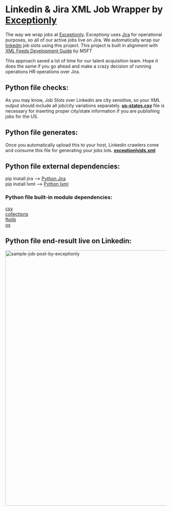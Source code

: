 # Linkedin & Jira XML Job Wrapper by <a href="https://exceptionly.com">Exceptionly</a>
The way we wrap jobs at <a href="https://exceptionly.com">Exceptionly</a>. Exceptiony uses <a href="https://www.atlassian.com/software/jira">Jira</a> for operational purposes, so all of our active jobs live on Jira. We automatically wrap our <a href="https://linkedin.com">linkedin</a> job slots using this project. This project is built in alignment with <a href="https://docs.microsoft.com/en-us/linkedin/talent/job-postings/xml-feeds-development-guide">XML Feeds Development Guide</a> by MSFT

This approach saved a lot of time for our talent acquisition team. Hope it does the same if you go ahead and make a crazy decision of running operations HR operations over Jira.

## Python file checks:
As you may know, Job Slots over Linkedin are city sensitive, so your XML output should include all job/city variations separately.
<a href="https://github.com/sinanata/linkedin-jira-xml-job-wrapper/blob/main/us-states.csv"><strong>us-states.csv</strong></a> file is necessary for inserting proper city/state information if you are publishing jobs for the US.

## Python file generates:
Once you automatically upload this to your host, Linkedin crawlers come and consume this file for generating your jobs lots.
<a href="https://github.com/sinanata/linkedin-jira-xml-job-wrapper/blob/main/exceptionlyjds.xml"><strong>exceptionlyjds.xml</strong></a>

## Python file external dependencies:
pip install jira  --> <a href="https://jira.readthedocs.io/">Python Jira</a><br/>
pip install lxml  --> <a href="https://lxml.de/installation.html">Python lxml</a><br/>

### Python file built-in module dependencies:
<a href="https://docs.python.org/3/library/csv.html">csv</a><br/>
<a href="https://docs.python.org/3/library/collections.html">collections</a><br/>
<a href="https://docs.python.org/3/library/ftplib.html">ftplib</a><br/>
<a href="https://docs.python.org/3/library/os.html">os</a><br/>

## Python file end-result live on Linkedin:
<img width="798" alt="sample-job-post-by-exceptionly" src="https://user-images.githubusercontent.com/2798897/167887136-53b4095f-c038-4361-929f-62e72bdc5175.png">

